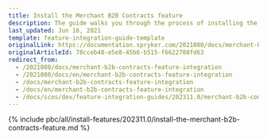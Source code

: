 ```yaml
---
title: Install the Merchant B2B Contracts feature
description: The guide walks you through the process of installing the Merchant Contracts feature into the project.
last_updated: Jun 16, 2021
template: feature-integration-guide-template
originalLink: https://documentation.spryker.com/2021080/docs/merchant-b2b-contracts-feature-integration
originalArticleId: 78cceb48-e5e8-45b6-b515-f6622788fd63
redirect_from:
  - /2021080/docs/merchant-b2b-contracts-feature-integration
  - /2021080/docs/en/merchant-b2b-contracts-feature-integration
  - /docs/merchant-b2b-contracts-feature-integration
  - /docs/en/merchant-b2b-contracts-feature-integration
  - /docs/scos/dev/feature-integration-guides/202311.0/merchant-b2b-contracts-feature-integration.html
---
```


{% include pbc/all/install-features/202311.0/install-the-merchant-b2b-contracts-feature.md %} <!-- To edit, see /_includes/pbc/all/install-features/202204.0/install-the-merchant-b2b-contracts-feature.md -->
